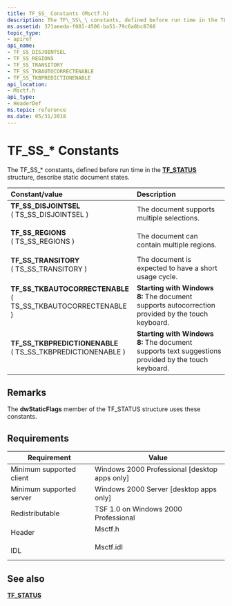 ```yaml
---
title: TF_SS_ Constants (Msctf.h)
description: The TF\_SS\_\ constants, defined before run time in the TF\_STATUS structure, describe static document states.
ms.assetid: 371aeeda-f081-4506-ba51-79c6a8bc8768
topic_type:
- apiref
api_name:
- TF_SS_DISJOINTSEL
- TF_SS_REGIONS
- TF_SS_TRANSITORY
- TF_SS_TKBAUTOCORRECTENABLE
- TF_SS_TKBPREDICTIONENABLE
api_location:
- Msctf.h
api_type:
- HeaderDef
ms.topic: reference
ms.date: 05/31/2018
---
```


# TF\_SS\_\* Constants

The TF\_SS\_\* constants, defined before run time in the [**TF\_STATUS**](/previous-versions/windows/desktop/legacy/ms629192(v=vs.85)) structure, describe static document states.



| Constant/value                                                                                                                                                                                                                                                                              | Description                                                                                                    |
|:--------------------------------------------------------------------------------------------------------------------------------------------------------------------------------------------------------------------------------------------------------------------------------------------|:---------------------------------------------------------------------------------------------------------------|
| <span id="TF_SS_DISJOINTSEL"></span><span id="tf_ss_disjointsel"></span><dl> <dt>**TF\_SS\_DISJOINTSEL**</dt> <dt>( TS\_SS\_DISJOINTSEL )</dt> </dl>                                     | The document supports multiple selections.<br/>                                                          |
| <span id="TF_SS_REGIONS"></span><span id="tf_ss_regions"></span><dl> <dt>**TF\_SS\_REGIONS**</dt> <dt>( TS\_SS\_REGIONS )</dt> </dl>                                                     | The document can contain multiple regions.<br/>                                                          |
| <span id="TF_SS_TRANSITORY"></span><span id="tf_ss_transitory"></span><dl> <dt>**TF\_SS\_TRANSITORY**</dt> <dt>( TS\_SS\_TRANSITORY )</dt> </dl>                                         | The document is expected to have a short usage cycle.<br/>                                               |
| <span id="TF_SS_TKBAUTOCORRECTENABLE"></span><span id="tf_ss_tkbautocorrectenable"></span><dl> <dt>**TF\_SS\_TKBAUTOCORRECTENABLE**</dt> <dt>( TS\_SS\_TKBAUTOCORRECTENABLE )</dt> </dl> | **Starting with Windows 8:** The document supports autocorrection provided by the touch keyboard.<br/>   |
| <span id="TF_SS_TKBPREDICTIONENABLE"></span><span id="tf_ss_tkbpredictionenable"></span><dl> <dt>**TF\_SS\_TKBPREDICTIONENABLE**</dt> <dt>( TS\_SS\_TKBPREDICTIONENABLE )</dt> </dl>     | **Starting with Windows 8:** The document supports text suggestions provided by the touch keyboard.<br/> |



## Remarks

The **dwStaticFlags** member of the TF\_STATUS structure uses these constants.

## Requirements



| Requirement | Value |
|-------------------------------------|--------------------------------------------------------------------------------------|
| Minimum supported client<br/> | Windows 2000 Professional \[desktop apps only\]<br/>                           |
| Minimum supported server<br/> | Windows 2000 Server \[desktop apps only\]<br/>                                 |
| Redistributable<br/>          | TSF 1.0 on Windows 2000 Professional<br/>                                      |
| Header<br/>                   | <dl> <dt>Msctf.h</dt> </dl>   |
| IDL<br/>                      | <dl> <dt>Msctf.idl</dt> </dl> |



## See also

<dl> <dt>

[**TF\_STATUS**](/previous-versions/windows/desktop/legacy/ms629192(v=vs.85))
</dt> </dl>

 

